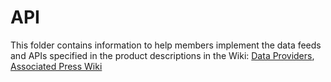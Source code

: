 API
===

This folder contains information to help members implement the data feeds and APIs
specified in the product descriptions in the Wiki: [Data Providers](https://github.com/fintechsandbox/project-sandcastle/wiki/Sandbox-Participants), [Associated Press Wiki](https://github.com/fintechsandbox/project-sandcastle/wiki/associated_press)

